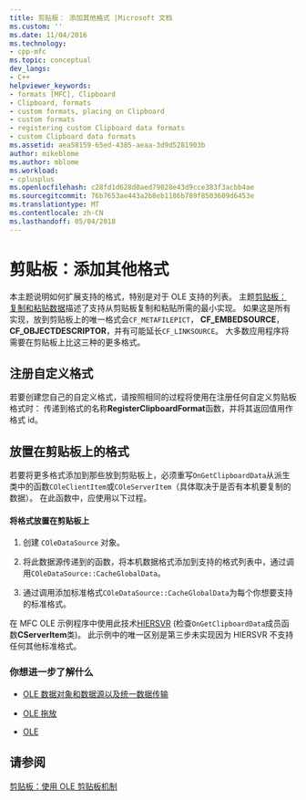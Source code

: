 ```yaml
---
title: 剪贴板： 添加其他格式 |Microsoft 文档
ms.custom: ''
ms.date: 11/04/2016
ms.technology:
- cpp-mfc
ms.topic: conceptual
dev_langs:
- C++
helpviewer_keywords:
- formats [MFC], Clipboard
- Clipboard, formats
- custom formats, placing on Clipboard
- custom formats
- registering custom Clipboard data formats
- custom Clipboard data formats
ms.assetid: aea58159-65ed-4385-aeaa-3d9d5281903b
author: mikeblome
ms.author: mblome
ms.workload:
- cplusplus
ms.openlocfilehash: c28fd1d628d0aed79028e43d9cce383f3acbb4ae
ms.sourcegitcommit: 76b7653ae443a2b8eb1186b789f8503609d6453e
ms.translationtype: MT
ms.contentlocale: zh-CN
ms.lasthandoff: 05/04/2018
---
```

# <a name="clipboard-adding-other-formats"></a>剪贴板：添加其他格式
本主题说明如何扩展支持的格式，特别是对于 OLE 支持的列表。 主题[剪贴板： 复制和粘贴数据](../mfc/clipboard-copying-and-pasting-data.md)描述了支持从剪贴板复制和粘贴所需的最小实现。 如果这是所有实现，放到剪贴板上的唯一格式会`CF_METAFILEPICT`， **CF_EMBEDSOURCE**， **CF_OBJECTDESCRIPTOR**，并有可能延长`CF_LINKSOURCE`。 大多数应用程序将需要在剪贴板上比这三种的更多格式。  
  
##  <a name="_core_registering_custom_formats"></a> 注册自定义格式  
 若要创建您自己的自定义格式，请按照相同的过程将使用在注册任何自定义剪贴板格式时： 传递到格式的名称**RegisterClipboardFormat**函数，并将其返回值用作格式 id。  
  
##  <a name="_core_placing_formats_on_the_clipboard"></a> 放置在剪贴板上的格式  
 若要将更多格式添加到那些放到剪贴板上，必须重写`OnGetClipboardData`从派生类中的函数`COleClientItem`或`COleServerItem`（具体取决于是否有本机要复制的数据）。 在此函数中，应使用以下过程。  
  
#### <a name="to-place-formats-on-the-clipboard"></a>将格式放置在剪贴板上  
  
1.  创建 `COleDataSource` 对象。  
  
2.  将此数据源传递到的函数，将本机数据格式添加到支持的格式列表中，通过调用`COleDataSource::CacheGlobalData`。  
  
3.  通过调用添加标准格式`COleDataSource::CacheGlobalData`为每个你想要支持的标准格式。  
  
 在 MFC OLE 示例程序中使用此技术[HIERSVR](../visual-cpp-samples.md) (检查`OnGetClipboardData`成员函数**CServerItem**类)。 此示例中的唯一区别是第三步未实现因为 HIERSVR 不支持任何其他标准格式。  
  
### <a name="what-do-you-want-to-know-more-about"></a>你想进一步了解什么  
  
-   [OLE 数据对象和数据源以及统一数据传输](../mfc/data-objects-and-data-sources-ole.md)  
  
-   [OLE 拖放](../mfc/drag-and-drop-ole.md)  
  
-   [OLE](../mfc/ole-background.md)  
  
## <a name="see-also"></a>请参阅  
 [剪贴板：使用 OLE 剪贴板机制](../mfc/clipboard-using-the-ole-clipboard-mechanism.md)

